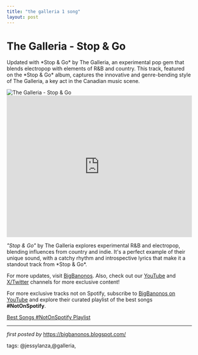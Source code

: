 ```yaml
---
title: "the galleria 1 song"
layout: post
---
```

<!-- Title of the Post -->
<h1 >The Galleria - Stop & Go</h1> <!-- Introductory Text -->
<p >Updated with *Stop & Go* by The Galleria, an experimental pop gem that blends electropop with elements of R&B and country. This track, featured on the *Stop & Go* album, captures the innovative and genre-bending style of The Galleria, a key act in the Canadian music scene.</p> <!-- Featured Image -->
<div > <img src="https://f4.bcbits.com/img/0017933323_71.jpg" alt="The Galleria - Stop & Go" />
</div> <!-- YouTube Video Embed -->
<div > <iframe width="100%" height="385" src="https://www.youtube.com/embed/PN1PwDIy9dk" title="The Galleria - Stop & Go" frameborder="0" allow="accelerometer; autoplay; clipboard-write; encrypted-media; gyroscope; picture-in-picture; web-share" referrerpolicy="strict-origin-when-cross-origin" allowfullscreen></iframe>
</div> <!-- Song Information -->
<div > <p><em>"Stop & Go"</em> by The Galleria explores experimental R&B and electropop, blending influences from country and indie. It's a perfect example of their unique sound, with a catchy rhythm and introspective lyrics that make it a standout track from *Stop & Go*.</p>
</div> <!-- Footer Links -->
<div > <p>For more updates, visit <a href="https://bigbanonos.blogspot.com/" target="_blank">BigBanonos</a>. Also, check out our <a href="https://www.youtube.com/@BigBanonos" target="_blank">YouTube</a> and <a href="https://x.com/bigbanonos" target="_blank">X/Twitter</a> channels for more exclusive content!</p>
</div> 

<!--Subscribe and Playlist Links-->
<div>
    <p>For more exclusive tracks not on Spotify, subscribe to <a href="https://www.youtube.com/@BigBanonos" target="_blank">BigBanonos on YouTube</a> and explore their curated playlist of the best songs <strong>#NotOnSpotify</strong>.</p>
    <p><a href="https://www.youtube.com/playlist?list=PLtuNtuTatqI0kFahUCbtbfenC_ET5O_tr" target="_blank">Best Songs #NotOnSpotify Playlist<br /></a></p></div>

<hr />

<p><em>first posted by</em> <a href="https://bigbanonos.blogspot.com/" rel="noopener" target="_new">https://bigbanonos.blogspot.com/</a></p>

<p>tags: @jessylanza,@galleria,</p>
